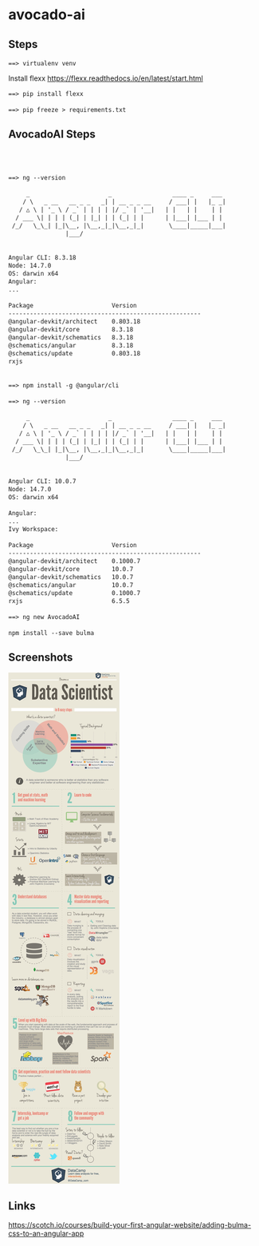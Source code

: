 # avocado-ai


## Steps 
~~~
==> virtualenv venv
~~~

Install flexx 
https://flexx.readthedocs.io/en/latest/start.html

~~~
==> pip install flexx

==> pip freeze > requirements.txt

~~~

## AvocadoAI Steps
~~~



==> ng --version

     _                      _                 ____ _     ___
    / \   _ __   __ _ _   _| | __ _ _ __     / ___| |   |_ _|
   / △ \ | '_ \ / _` | | | | |/ _` | '__|   | |   | |    | |
  / ___ \| | | | (_| | |_| | | (_| | |      | |___| |___ | |
 /_/   \_\_| |_|\__, |\__,_|_|\__,_|_|       \____|_____|___|
                |___/
    

Angular CLI: 8.3.18
Node: 14.7.0
OS: darwin x64
Angular: 
... 

Package                      Version
------------------------------------------------------
@angular-devkit/architect    0.803.18
@angular-devkit/core         8.3.18
@angular-devkit/schematics   8.3.18
@schematics/angular          8.3.18
@schematics/update           0.803.18
rxjs   


==> npm install -g @angular/cli

==> ng --version

     _                      _                 ____ _     ___
    / \   _ __   __ _ _   _| | __ _ _ __     / ___| |   |_ _|
   / △ \ | '_ \ / _` | | | | |/ _` | '__|   | |   | |    | |
  / ___ \| | | | (_| | |_| | | (_| | |      | |___| |___ | |
 /_/   \_\_| |_|\__, |\__,_|_|\__,_|_|       \____|_____|___|
                |___/
    

Angular CLI: 10.0.7
Node: 14.7.0
OS: darwin x64

Angular: 
... 
Ivy Workspace: 

Package                      Version
------------------------------------------------------
@angular-devkit/architect    0.1000.7
@angular-devkit/core         10.0.7
@angular-devkit/schematics   10.0.7
@schematics/angular          10.0.7
@schematics/update           0.1000.7
rxjs                         6.5.5

==> ng new AvocadoAI

npm install --save bulma
~~~

## Screenshots

![DataScience 101](https://github.com/arunabhdas/avocado-ai/blob/master/screenshots/data_science_101.jpg)



## Links

https://scotch.io/courses/build-your-first-angular-website/adding-bulma-css-to-an-angular-app